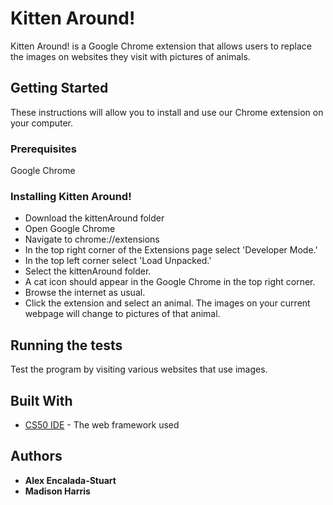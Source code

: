 # Kitten Around!

Kitten Around! is a Google Chrome extension that allows users to replace the images on websites they visit with pictures of animals.

## Getting Started

These instructions will allow you to install and use our Chrome extension on your computer.

### Prerequisites

Google Chrome

### Installing Kitten Around!

* Download the kittenAround folder
* Open Google Chrome
* Navigate to chrome://extensions
* In the top right corner of the Extensions page select 'Developer Mode.'
* In the top left corner select 'Load Unpacked.'
* Select the kittenAround folder.
* A cat icon should appear in the Google Chrome in the top right corner.
* Browse the internet as usual.
* Click the extension and select an animal. The images on your current webpage will change to pictures of that animal.

## Running the tests

Test the program by visiting various websites that use images.

## Built With

* [CS50 IDE](https://id.cs50.net/authorize?state=foo&response_type=code&redirect_uri=https%3A%2F%2Fcs50.io%2Fauth%2Fcs50_callback&scope=openid%20profile%20email&client_id=prod) - The web framework used

## Authors

* **Alex Encalada-Stuart**
* **Madison Harris**

